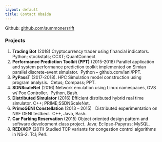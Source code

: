 ```yaml
---
layout: default
title: Contact Obaida
---
```


<div id="projects">
Github: <a href ="https://github.com/summonersrift">github.com/summonersrift</a>
<h3>Projects</h3>
<ol>
  <li><b>Trading Bot</b> (2018) Cryptocurrency trader using financial indicators. Python; stockstats; CCXT; QuantConnect</li>
  <li><b>Performance Prediction Toolkit (PPT)</b> (2015-2018) 
         Parallel application and system performance prediction toolkit implemented on Simian parallel discrete-event simulator.  Python – github.com/lanl/PPT.</li>
  <li><b>PyPassT</b> (2017-2018). 
         HPC Simulation model construction using program analysis.  Cetus; Compass; PPT.</li>
  <li><b>SDNScaleNet</b> (2016)
         Network emulation using Linux namespaces, OVS w/ Pox Controller.  Python, Bash.</li>
  <li><b>Distributed Simulator</b> (2016) 
         Efficient distributed hybrid real time simulator. C++; PRIME;SSDNScaleNet.</li>
  <li><b>PrimoGENI Constellation</b> (2013 – 2015)
         Distributed experimentation on NSF GENI testbed.  C++, Java, Bash. </li>
  <li><b>Car Parking Reservation</b> (2015)
         Object oriented design pattern and software development class project. Java; Eclipse-Papyrus; MySQL. </li>
  <li><b> RED/XCP</b> (2011) 
          Studied TCP variants for congestion control algorithms in NS-2. Tcl; Perl. </li>
</ol>
</div>
